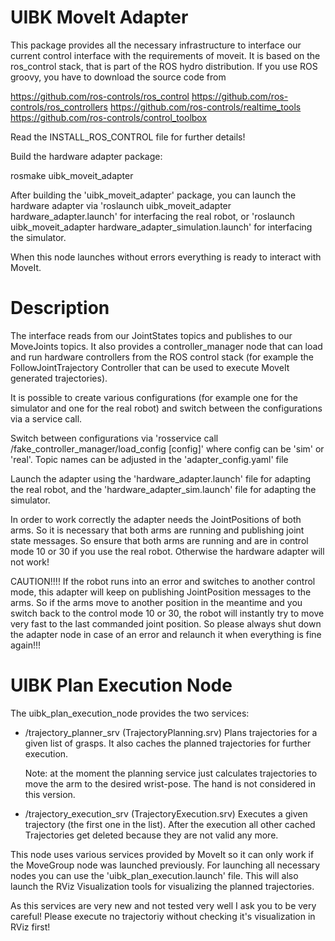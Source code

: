 UIBK MoveIt Adapter
===================

This package provides all the necessary infrastructure to interface our current control interface
with the requirements of moveit. It is based on the ros_control stack, that is part of the ROS hydro
distribution. If you use ROS groovy, you have to download the source code from

  https://github.com/ros-controls/ros_control
  https://github.com/ros-controls/ros_controllers
  https://github.com/ros-controls/realtime_tools
  https://github.com/ros-controls/control_toolbox
  
Read the INSTALL_ROS_CONTROL file for further details!

Build the hardware adapter package:

  rosmake uibk_moveit_adapter

After building the 'uibk_moveit_adapter' package, you can launch the hardware adapter via
'roslaunch uibk_moveit_adapter hardware_adapter.launch' for interfacing the real robot, or
'roslaunch uibk_moveit_adapter hardware_adapter_simulation.launch' for interfacing the simulator.

When this node launches without errors everything is ready to interact with MoveIt.

Description
===========

The interface reads from our JointStates topics and publishes to our MoveJoints topics. It also provides
a controller_manager node that can load and run hardware controllers from the ROS control stack (for
example the FollowJointTrajectory Controller that can be used to execute MoveIt generated trajectories).

It is possible to create various configurations (for example one for the simulator and one for the
real robot) and switch between the configurations via a service call.

Switch between configurations via 'rosservice call /fake_controller_manager/load_config [config]'
where config can be 'sim' or 'real'. Topic names can be adjusted in the 'adapter_config.yaml' file

Launch the adapter using the 'hardware_adapter.launch' file for adapting the real robot, and
the 'hardware_adapter_sim.launch' file for adapting the simulator.

In order to work correctly the adapter needs the JointPositions of both arms. So it is necessary that both
arms are running and publishing joint state messages. So ensure that both arms are running and are in
control mode 10 or 30 if you use the real robot. Otherwise the hardware adapter will not work!

CAUTION!!!!
If the robot runs into an error and switches to another control mode, this adapter will keep on publishing
JointPosition messages to the arms. So if the arms move to another position in the meantime and you switch 
back to the control mode 10 or 30, the robot will instantly try to move very fast to the last commanded 
joint position. So please always shut down the adapter node in case of an error and relaunch it when everything
is fine again!!!

UIBK Plan Execution Node
========================

The uibk_plan_execution_node provides the two services: 

  - /trajectory_planner_srv (TrajectoryPlanning.srv)
    Plans trajectories for a given list of grasps. It also caches the planned trajectories for further
    execution.
    
    Note: at the moment the planning service just calculates trajectories to move the arm to the
	  desired wrist-pose. The hand is not considered in this version.
	  
  - /trajectory_execution_srv (TrajectoryExecution.srv)
    Executes a given trajectory (the first one in the list). After the execution all other cached
    Trajectories get deleted because they are not valid any more.
    
This node uses various services provided by MoveIt so it can only work if the MoveGroup node was launched
previously. For launching all necessary nodes you can use the 'uibk_plan_execution.launch' file. This will
also launch the RViz Visualization tools for visualizing the planned trajectories.

As this services are very new and not tested very well I ask you to be very careful! Please execute no trajectoriy
without checking it's visualization in RViz first!

